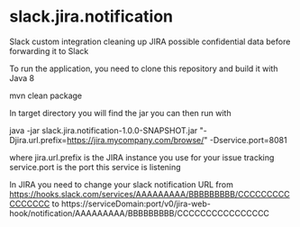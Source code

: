 # slack.jira.notification
Slack custom integration cleaning up JIRA possible confidential data before forwarding it to Slack

To run the application, you need to clone this repository and build it with Java 8
  
  mvn clean package
  
In target directory you will find the jar you can then run with

  java -jar slack.jira.notification-1.0.0-SNAPSHOT.jar "-Djira.url.prefix=https://jira.mycompany.com/browse/" -Dservice.port=8081
  
where 
  jira.url.prefix is the JIRA instance you use for your issue tracking
  service.port is the port this service is listening
  
In JIRA you need to change your slack notification URL from https://hooks.slack.com/services/AAAAAAAAA/BBBBBBBBB/CCCCCCCCCCCCCCCC to https://serviceDomain:port/v0/jira-web-hook/notification/AAAAAAAAA/BBBBBBBBB/CCCCCCCCCCCCCCCC
